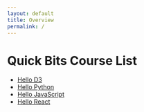 ```yaml
---
layout: default
title: Overview
permalink: /
---
```


# Quick Bits Course List

* [Hello D3](/courses/qb001-HelloD3)
* [Hello Python](/courses/qb002-HelloPython)
* [Hello JavaScript](/courses/qb004-HelloJavaScript)
* [Hello React](/courses/qb005-HelloReact)
